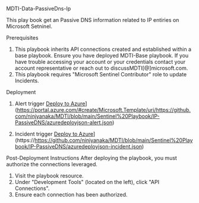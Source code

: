 MDTI-Data-PassiveDns-Ip

This play book get an Passive DNS information related to IP entiries on Microsoft Setninel.


Prerequisites
1. This playbook inherits API connections created and established within a base playbook. Ensure you have deployed MDTI-Base playbook. If you have trouble accessing your account or your credentials contact your account representative or reach out to discussMDTI[@]microsoft.com.
2. This playbook requires "Microsoft Sentinel Contributor" role to update Incidents.

Deployment

1. Alert trigger
[Deploy to Azure](https://aka.ms/deploytoazurebutton)](https://portal.azure.com/#create/Microsoft.Template/uri/https://github.com/ninjyanaka/MDTI/blob/main/Sentinel%20Playbook/IP-PassiveDNS/azuredeployjson-alert.json)

2. Incident trigger
[Deploy to Azure](https://aka.ms/deploytoazurebutton)](https://https://github.com/ninjyanaka/MDTI/blob/main/Sentinel%20Playbook/IP-PassiveDNS/azuredeployjson-incident.json)

Post-Deployment Instructions
After deploying the playbook, you must authorize the connections leveraged.

1. Visit the playbook resource.
2. Under "Development Tools" (located on the left), click "API Connections".
3. Ensure each connection has been authorized.

